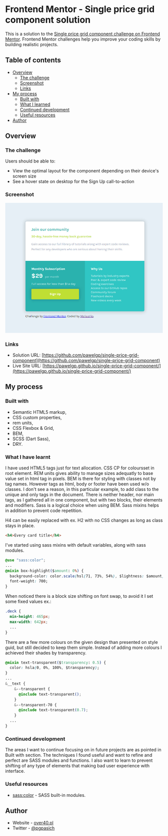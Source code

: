 # Frontend Mentor - Single price grid component solution

This is a solution to the [Single price grid component challenge on Frontend Mentor](https://www.frontendmentor.io/challenges/single-price-grid-component-5ce41129d0ff452fec5abbbc). Frontend Mentor challenges help you improve your coding skills by building realistic projects. 

## Table of contents

- [Overview](#overview)
  - [The challenge](#the-challenge)
  - [Screenshot](#screenshot)
  - [Links](#links)
- [My process](#my-process)
  - [Built with](#built-with)
  - [What I learned](#what-i-learned)
  - [Continued development](#continued-development)
  - [Useful resources](#useful-resources)
- [Author](#author)

## Overview

### The challenge

Users should be able to:

- View the optimal layout for the component depending on their device's screen size
- See a hover state on desktop for the Sign Up call-to-action

### Screenshot

![](./screenshot.jpg)

### Links

- Solution URL: [https://github.com/pawelgp/single-price-grid-component](https://github.com/pawelgp/single-price-grid-component)
- Live Site URL: [https://pawelgp.github.io/single-price-grid-component/](https://pawelgp.github.io/single-price-grid-component/)

## My process

### Built with

- Semantic HTML5 markup,
- CSS custom properties,
- rem units,
- CSS Flexbox & Grid,
- BEM,
- SCSS (Dart Sass),
- DRY.

### What I have learnt

I have used HTML5 tags just for text allocation. CSS CP for coloursset in root element. REM units gives ability to manage sizes adequatly to base value set in html tag in pixels. BEM is there for styling with classes not by tag names. However tags as html, body or footer have been used w/o classes. I don't see a reason, in this particular example, to add class to the unique and only tags in the document. There is neither header, nor main tags, as I gathered all in one component, but with two blocks, their elements and modifiers. Sass is a logical choice when using BEM. Sass mixins helps in addition to prevent code repetition.

H4 can be easily replaced with ex. H2 with no CSS changes as long as class stays in place.

```html
<h4>Every card title</h4>
```
I've started using sass mixins with default variables, along with sass modules.

```css
@use "sass:color";
...
@mixin box-highlight($amount: 0%) {
  background-color: color.scale(hsl(71, 73%, 54%), $lightness: $amount);
  font-weight: 700;
}
```
When noticed there is a block size shifting on font swap, to avoid it I set some fixed values ex.:
```css
.deck {
  min-height: 465px;
  max-width: 642px;
  ...
}
```
There are a few more colours on the given design than presented on style guid, but still decided to keep them simple. Instead of adding more colours I achieved their shades by transparency.
```css
@mixin text-transparent($transparency: 0.5) {
  color: hsla(0, 0%, 100%, $transparency);
}
...
&__text {
    &--transparent {
      @include text-transparent();
    }
    &--transparent-70 {
      @include text-transparent(0.7);
    }
  ...
}
```

### Continued development

The areas I want to continue focusing on in future projects are as pointed in Built with section. The techniques I found useful and want to refine and perfect are SASS modules and functions.
I also want to learn to prevent shifting of any type of elements that making bad user experience with interface.

### Useful resources

- [sass:color](https://sass-lang.com/documentation/modules/color) - SASS built-in modules.

## Author

- Website - [over40.pl](https://over40.pl)
- Twitter - [@pgpasich](https://www.twitter.com/pgpasich)
